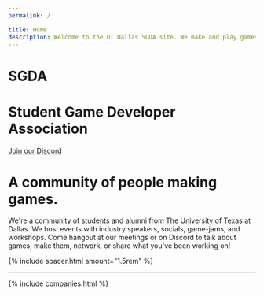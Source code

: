 ```yaml
---
permalink: /

title: Home
description: Welcome to the UT Dallas SGDA site. We make and play games!
---
```


<div class="ignore content-wrapper">
    <div class="content flex flex-column items-center">
        <h1 class="logo-shadow-cascade pb-2"> SGDA </h1>
        <h1 class="mt-0 mb-8 lg:mb-4 text-center"> Student Game Developer Association </h1>
        <a class="button mb-4 lg:mb-8" href="/discord"> <i class="icon-discord" aria-hidden="true"></i> Join our Discord </a>
    </div>
</div>

# A community of people making games.

We're a community of students and alumni from The University of Texas at Dallas. We host events with industry speakers, socials, game-jams, and workshops. Come hangout at our meetings or on Discord to talk about games, make them, network, or share what you've been working on!

{% include spacer.html amount="1.5rem" %}

---

<div class="pt-6"></div>

{% include companies.html %}

<div class="pt-8 lg:pt-12"></div>
<div class="pt-8"></div>